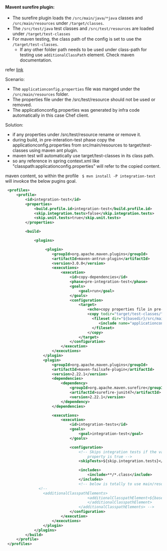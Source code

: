 #### Mavent surefire plugin:
  - The surefire plugin loads the `/src/main/java/*java` classes and `/src/main/resources` under `/target/classes`.
  - The `/src/test/java` test classes and `/src/test/resources` are loaded under `/target/test-classes`
  - For maven testing, the class path of the config is set to use the `/target/test-classes`. 
      - If any other folder path needs to be used under class-path for testing use `additionalClassPath` element. Check maven documentation.


refer [link](https://www.codetab.org/tutorial/apache-maven/plugins/maven-resources-plugin/)

Scenario:
  - The `applicationconfig.properties` file was manged under the `/src/main/resources` folder. 
  - The properties file under the /src/test/resource should not be used or removed.
  - The applicationconfig.properties was generated by infra code automatically in this case Chef client.
  
 Solution:
   - if any properties under /src/test/resource rename or remove it.
   - during build, in pre-interation-test phase copy the applicationconfig.properties from src/main/resources to target/test-classes using maven ant plugin.
   - maven test will automatically use target/test-classes in its class path.
   - so any reference in spring context.xml like "classpath:applicationconfig.properties" will refer to the copied content.
   
   maven content, so within the profile ` $ mvn install -P integration-test` will invokce the below pugins goal.
   ```xml
	<profiles>
		<profile>
			<id>integration-test</id>
			<properties>
				<build.profile.id>integration-test</build.profile.id>
				<skip.integration.tests>false</skip.integration.tests>
				<skip.unit.tests>true</skip.unit.tests>
			</properties>

			<build>

				<plugins>

					 <plugin>
						<groupId>org.apache.maven.plugins</groupId>
						<artifactId>maven-antrun-plugin</artifactId>
						<version>3.0.0</version>
						<executions>
							<execution>
								<id>copy-dependencies</id>
								<phase>pre-integration-test</phase>
								<goals>
									<goal>run</goal>
								</goals>
								<configuration>
									<target>
										<echo>copy properties file in pre-integration-test phase ${basedir}</echo>
										<copy todir="target/test-classes/">
						                  <fileset dir="${basedir}/src/main/java/resources/">
						                     <include name="applicationconfig.properties"/>
						                  </fileset>
						                </copy>
									</target>
								</configuration>
							</execution>
						</executions>
					</plugin> 
					<plugin>
						<groupId>org.apache.maven.plugins</groupId>
						<artifactId>maven-failsafe-plugin</artifactId>
						<version>2.22.1</version>
						<dependencies>
							<dependency>
								<groupId>org.apache.maven.surefire</groupId>
								<artifactId>surefire-junit47</artifactId>
								<version>2.22.1</version>
							</dependency>
						</dependencies>

						<executions>
							<execution>
								<id>integration-tests</id>
								<goals>
									<goal>integration-test</goal>
								</goals>

								<configuration>
									<!-- Skips integration tests if the value of skip.integration.tests 
										property is true -->
									<skipTests>${skip.integration.tests}</skipTests>

									<includes>
										<include>**/*.class</include>
									</includes>
									<!-- below is totally to use main/resources as classpath - but in our case this is not required -->
                  <!--
                    <additionalClasspathElements>
										<additionalClasspathElement>${basedir}/src/main/java/resources/
										</additionalClasspathElement>
									</additionalClasspathElements> -->
								</configuration>
							</execution>
						</executions>
					</plugin>
				</plugins>
			</build>
		</profile>
	</profiles>

   ```
